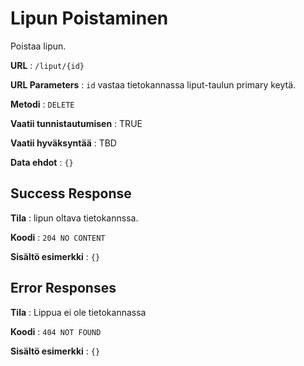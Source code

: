 # Lipun Poistaminen

Poistaa lipun.

**URL** : `/liput/{id}`

**URL Parameters** : `id` vastaa tietokannassa liput-taulun primary keytä.

**Metodi** : `DELETE`

**Vaatii tunnistautumisen** : TRUE

**Vaatii hyväksyntää** : TBD

**Data ehdot** : `{}`

## Success Response

**Tila** : lipun oltava tietokannssa.

**Koodi** : `204 NO CONTENT`

**Sisältö esimerkki** : `{}`

## Error Responses

**Tila** : Lippua ei ole tietokannassa

**Koodi** : `404 NOT FOUND`

**Sisältö esimerkki** : `{}`

